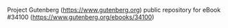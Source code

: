 Project Gutenberg (https://www.gutenberg.org) public repository for eBook #34100 (https://www.gutenberg.org/ebooks/34100)
